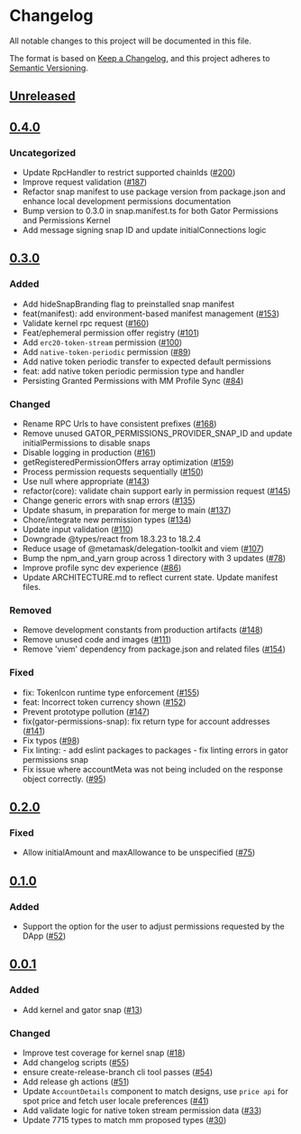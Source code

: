 # Changelog

All notable changes to this project will be documented in this file.

The format is based on [Keep a Changelog](https://keepachangelog.com/en/1.0.0/),
and this project adheres to [Semantic Versioning](https://semver.org/spec/v2.0.0.html).

## [Unreleased]

## [0.4.0]

### Uncategorized

- Update RpcHandler to restrict supported chainIds ([#200](https://github.com/MetaMask/snap-7715-permissions/pull/200))
- Improve request validation ([#187](https://github.com/MetaMask/snap-7715-permissions/pull/187))
- Refactor snap manifest to use package version from package.json and enhance local development permissions documentation
- Bump version to 0.3.0 in snap.manifest.ts for both Gator Permissions and Permissions Kernel
- Add message signing snap ID and update initialConnections logic

## [0.3.0]

### Added

- Add hideSnapBranding flag to preinstalled snap manifest
- feat(manifest): add environment-based manifest management ([#153](https://github.com/MetaMask/snap-7715-permissions/pull/153))
- Validate kernel rpc request ([#160](https://github.com/MetaMask/snap-7715-permissions/pull/160))
- Feat/ephemeral permission offer registry ([#101](https://github.com/MetaMask/snap-7715-permissions/pull/101))
- Add `erc20-token-stream` permission ([#100](https://github.com/MetaMask/snap-7715-permissions/pull/100))
- Add `native-token-periodic` permission ([#89](https://github.com/MetaMask/snap-7715-permissions/pull/89))
- Add native token periodic transfer to expected default permissions
- feat: add native token periodic permission type and handler
- Persisting Granted Permissions with MM Profile Sync ([#84](https://github.com/MetaMask/snap-7715-permissions/pull/84))

### Changed

- Rename RPC Urls to have consistent prefixes ([#168](https://github.com/MetaMask/snap-7715-permissions/pull/168))
- Remove unused GATOR_PERMISSIONS_PROVIDER_SNAP_ID and update initialPermissions to disable snaps
- Disable logging in production ([#161](https://github.com/MetaMask/snap-7715-permissions/pull/161))
- getRegisteredPermissionOffers array optimization ([#159](https://github.com/MetaMask/snap-7715-permissions/pull/159))
- Process permission requests sequentially ([#150](https://github.com/MetaMask/snap-7715-permissions/pull/150))
- Use null where appropriate ([#143](https://github.com/MetaMask/snap-7715-permissions/pull/143))
- refactor(core): validate chain support early in permission request ([#145](https://github.com/MetaMask/snap-7715-permissions/pull/145))
- Change generic errors with snap errors ([#135](https://github.com/MetaMask/snap-7715-permissions/pull/135))
- Update shasum, in preparation for merge to main ([#137](https://github.com/MetaMask/snap-7715-permissions/pull/137))
- Chore/integrate new permission types ([#134](https://github.com/MetaMask/snap-7715-permissions/pull/134))
- Update input validation ([#110](https://github.com/MetaMask/snap-7715-permissions/pull/110))
- Downgrade @types/react from 18.3.23 to 18.2.4
- Reduce usage of @metamask/delegation-toolkit and viem ([#107](https://github.com/MetaMask/snap-7715-permissions/pull/107))
- Bump the npm_and_yarn group across 1 directory with 3 updates ([#78](https://github.com/MetaMask/snap-7715-permissions/pull/78))
- Improve profile sync dev experience ([#86](https://github.com/MetaMask/snap-7715-permissions/pull/86))
- Update ARCHITECTURE.md to reflect current state. Update manifest files.

### Removed

- Remove development constants from production artifacts ([#148](https://github.com/MetaMask/snap-7715-permissions/pull/148))
- Remove unused code and images ([#111](https://github.com/MetaMask/snap-7715-permissions/pull/111))
- Remove 'viem' dependency from package.json and related files ([#154](https://github.com/MetaMask/snap-7715-permissions/pull/154))

### Fixed

- fix: TokenIcon runtime type enforcement ([#155](https://github.com/MetaMask/snap-7715-permissions/pull/155))
- feat: Incorrect token currency shown ([#152](https://github.com/MetaMask/snap-7715-permissions/pull/152))
- Prevent prototype pollution ([#147](https://github.com/MetaMask/snap-7715-permissions/pull/147))
- fix(gator-permissions-snap): fix return type for account addresses ([#141](https://github.com/MetaMask/snap-7715-permissions/pull/141))
- Fix typos ([#98](https://github.com/MetaMask/snap-7715-permissions/pull/98))
- Fix linting: - add eslint packages to packages - fix linting errors in gator permissions snap
- Fix issue where accountMeta was not being included on the response object correctly. ([#95](https://github.com/MetaMask/snap-7715-permissions/pull/95))

## [0.2.0]

### Fixed

- Allow initialAmount and maxAllowance to be unspecified ([#75](https://github.com/MetaMask/snap-7715-permissions/pull/75))

## [0.1.0]

### Added

- Support the option for the user to adjust permissions requested by the DApp ([#52](https://github.com/MetaMask/snap-7715-permissions/pull/52))

## [0.0.1]

### Added

- Add kernel and gator snap ([#13](https://github.com/MetaMask/snap-7715-permissions/pull/13))

### Changed

- Improve test coverage for kernel snap ([#18](https://github.com/MetaMask/snap-7715-permissions/pull/18))
- Add changelog scripts ([#55](https://github.com/MetaMask/snap-7715-permissions/pull/55))
- ensure create-release-branch cli tool passes ([#54](https://github.com/MetaMask/snap-7715-permissions/pull/54))
- Add release gh actions ([#51](https://github.com/MetaMask/snap-7715-permissions/pull/51))
- Update `AccountDetails` component to match designs, use `price api` for spot price and fetch user locale preferences ([#41](https://github.com/MetaMask/snap-7715-permissions/pull/41))
- Add validate logic for native token stream permission data ([#33](https://github.com/MetaMask/snap-7715-permissions/pull/33))
- Update 7715 types to match mm proposed types ([#30](https://github.com/MetaMask/snap-7715-permissions/pull/30))

[Unreleased]: https://github.com/MetaMask/snap-7715-permissions/compare/@metamask/permissions-kernel-snap@0.4.0...HEAD
[0.4.0]: https://github.com/MetaMask/snap-7715-permissions/compare/@metamask/permissions-kernel-snap@0.3.0...@metamask/permissions-kernel-snap@0.4.0
[0.3.0]: https://github.com/MetaMask/snap-7715-permissions/compare/@metamask/permissions-kernel-snap@0.2.0...@metamask/permissions-kernel-snap@0.3.0
[0.2.0]: https://github.com/MetaMask/snap-7715-permissions/compare/@metamask/permissions-kernel-snap@0.1.0...@metamask/permissions-kernel-snap@0.2.0
[0.1.0]: https://github.com/MetaMask/snap-7715-permissions/compare/@metamask/permissions-kernel-snap@0.0.1...@metamask/permissions-kernel-snap@0.1.0
[0.0.1]: https://github.com/MetaMask/snap-7715-permissions/releases/tag/@metamask/permissions-kernel-snap@0.0.1
